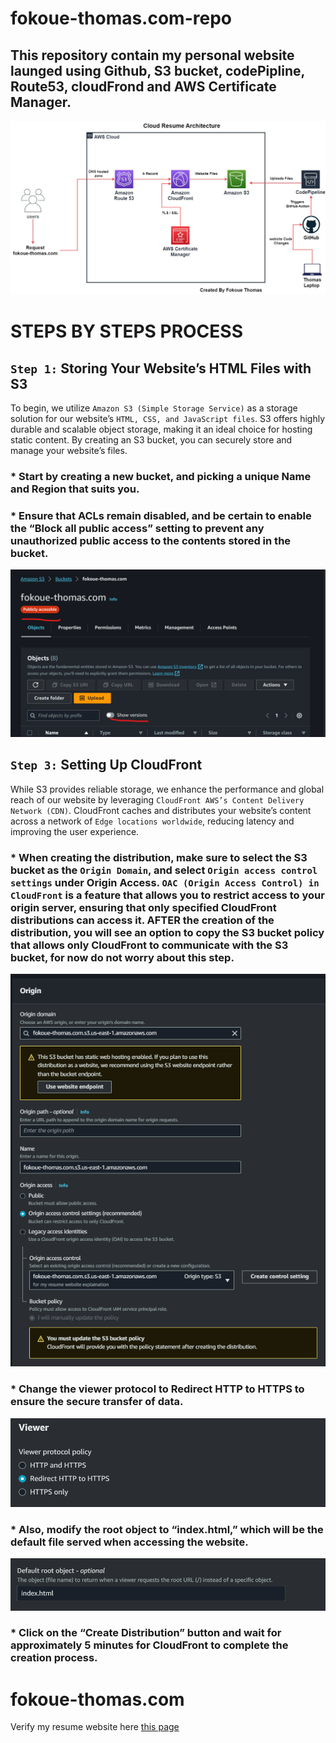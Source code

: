 # fokoue-thomas.com-repo

## This repository contain my personal website launged using Github, S3 bucket, codePipline, Route53, cloudFrond and AWS Certificate Manager. 


![Alt text](resume-architecture-1.jpg)


# STEPS BY STEPS PROCESS 

## `Step 1:` Storing Your Website’s HTML Files with S3

To begin, we utilize `Amazon S3 (Simple Storage Service)` as a storage solution for our website’s `HTML, CSS, and JavaScript files`. S3 offers highly durable and scalable object storage, making it an ideal choice for hosting static content. By creating an S3 bucket, you can securely store and manage your website’s files. 

### * Start by creating a new bucket, and picking a unique Name and Region that suits you.
### * Ensure that ACLs remain disabled, and be certain to enable the “Block all public access” setting to prevent any unauthorized public access to the contents stored in the bucket.


![Alt text](image.png)


## `Step 3:` Setting Up CloudFront 

While S3 provides reliable storage, we enhance the performance and global reach of our website by leveraging `CloudFront AWS’s Content Delivery Network (CDN)`. CloudFront caches and distributes your website’s content across a network of `Edge locations worldwide`, reducing latency and improving the user experience.

### * When creating the distribution, make sure to select the S3 bucket as the `Origin Domain`, and select `Origin access control settings` under Origin Access. `OAC (Origin Access Control) in CloudFront` is a feature that allows you to restrict access to your origin server, ensuring that only specified CloudFront distributions can access it. AFTER the creation of the distribution, you will see an option to copy the S3 bucket policy that allows only CloudFront to communicate with the S3 bucket, for now do not worry about this step.

![Alt text](image-1.png)


### * Change the viewer protocol to Redirect HTTP to HTTPS to ensure the secure transfer of data.

![Alt text](image-2.png)

### * Also, modify the root object to “index.html,” which will be the default file served when accessing the website.


![Alt text](image-3.png)


### * Click on the “Create Distribution” button and wait for approximately 5 minutes for CloudFront to complete the creation process. 







# fokoue-thomas.com 
Verify my resume website here [this page](https://www.fokoue-thomas.com/)